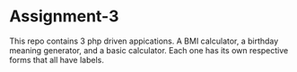 # Assignment-3
This repo contains 3 php driven appications. A BMI calculator, a birthday meaning generator, and a basic calculator.
Each one has its own respective forms that all have labels.
